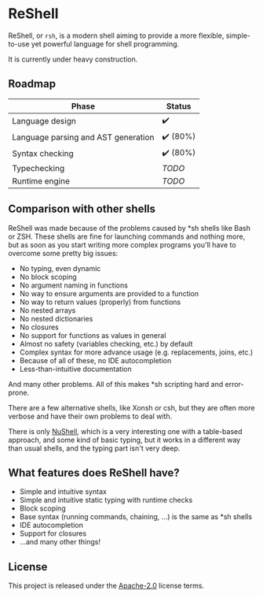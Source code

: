 # ReShell

ReShell, or `rsh`, is a modern shell aiming to provide a more flexible, simple-to-use yet powerful language for shell programming.

It is currently under heavy construction.

## Roadmap

| Phase                               | Status                   |
| ----------------------------------- | ------------------------ |
| Language design                     | :heavy_check_mark:       |
| Language parsing and AST generation | :heavy_check_mark: (80%) |
| Syntax checking                     | :heavy_check_mark: (80%) |
| Typechecking                        | _TODO_                   |
| Runtime engine                      | _TODO_                   |

## Comparison with other shells

ReShell was made because of the problems caused by *sh shells like Bash or ZSH. These shells are fine for launching commands and nothing more, but as soon as you start writing more complex programs you'll have to overcome some pretty big issues:

* No typing, even dynamic
* No block scoping
* No argument naming in functions
* No way to ensure arguments are provided to a function
* No way to return values (properly) from functions
* No nested arrays
* No nested dictionaries
* No closures
* No support for functions as values in general
* Almost no safety (variables checking, etc.) by default
* Complex syntax for more advance usage (e.g. replacements, joins, etc.)
* Because of all of these, no IDE autocompletion
* Less-than-intuitive documentation

And many other problems. All of this makes *sh scripting hard and error-prone.

There are a few alternative shells, like Xonsh or csh, but they are often more verbose and have their own problems to deal with.

There is only [NuShell](https://github.com/nushell/nushell), which is a very interesting one with a table-based approach, and some kind of basic typing, but it works in a different way than usual shells, and the typing part isn't very deep.

## What features does ReShell have?

* Simple and intuitive syntax
* Simple and intuitive static typing with runtime checks
* Block scoping
* Base syntax (running commands, chaining, ...) is the same as *sh shells
* IDE autocompletion
* Support for closures
* ...and many other things!

## License

This project is released under the [Apache-2.0](LICENSE.md) license terms.
